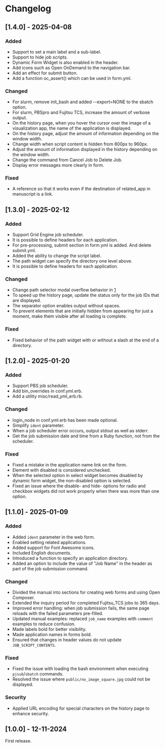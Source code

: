 # Changelog

## [1.4.0] - 2025-04-08

### Added
- Support to set a main label and a sub-label.
- Support to hide job scripts.
- Dynamic Form Widget is also enabled in the header.
- Add icons such as Open OnDemand to the navigation bar.
- Add an effect for submit button.
- Add a function oc_assert() which can be used in form.yml.

### Changed
- For slurm, remove init_bash and added --export=NONE to the sbatch option.
- For slurm, PBSpro and Fujitsu TCS, increase the amount of verbose output.
- On the history page, when you hover the cursor over the image of a visualization app, the name of the application is displayed.
- On the history page, adjust the amount of information depending on the window width.
- Change width when script content is hidden from 800px to 960px.
- Adjust the amount of information displayed in the history depending on the window width.
- Change the command from Cancel Job to Delete Job.
- Display error messages more clearly in form.

### Fixed
- A reference so that it works even if the destination of related_app in manuscript is a link.

## [1.3.0] - 2025-02-12

### Added
- Support Grid Engine job scheduler.
- It is possible to define headers for each application.
- For pre-processing, submit section in form.yml is added. And delete submit.yml.
- Added the ability to change the script label.
- The path widget can specify the directory one level above.
- It is possible to define headers for each application.

### Changed
- Change path selector modal overflow behavior in [1](https://github.com/RIKEN-RCCS/OpenComposer/pull/1)
- To speed up the history page, update the status only for the job IDs that are displayed.
- The separator option enables output without spaces.
- To prevent elements that are initially hidden from appearing for just a moment, make them visible after all loading is complete.

### Fixed
- Fixed behavior of the path widget with or without a slash at the end of a directory.

## [1.2.0] - 2025-01-20

### Added
- Support PBS job scheduler.
- Add bin_overrides in conf.yml.erb.
- Add a utility misc/read_yml_erb.rb.

### Changed
- login_node in conf.yml.erb has been made optional.
- Simplify `ident` parameter.
- When a job scheduler error occurs, output stdout as well as stderr.
- Get the job submission date and time from a Ruby function, not from the scheduler.

### Fixed
- Fixed a mistake in the application name link on the form.
- Element with disabled is considered unchecked.
- When the selected option in select widget becomes disabled by dynamic form widget, the non-disabled option is selected.
- Fixed an issue where the disable- and hide- options for radio and checkbox widgets did not work properly when there was more than one option.

## [1.1.0] - 2025-01-09

### Added
- Added `ident` parameter in the web form.
- Enabled setting related applications.
- Added support for Font Awesome icons.
- Included English documents.
- Introduced a function to specify an application directory.
- Added an option to include the value of "Job Name" in the header as part of the job submission command.

### Changed
- Divided the manual into sections for creating web forms and using Open Composer.
- Extended the inquiry period for completed Fujitsu_TCS jobs to 365 days.
- Improved error handling: when job submission fails, the same page reloads with the failed parameters pre-filled.
- Updated manual examples: replaced `job_name` examples with `comment` examples to reduce confusion.
- Made labels bold for better visibility.
- Made application names in forms bold.
- Ensured that changes in header values do not update `JOB_SCRIPT_CONTENTS`.

### Fixed
- Fixed the issue with loading the bash environment when executing `pjsub`/`sbatch` commands.
- Resolved the issue where `public/no_image_square.jpg` could not be displayed.

### Security
- Applied URL encoding for special characters on the history page to enhance security.

## [1.0.0] - 12-11-2024
First release.
